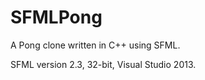 SFMLPong
========

A Pong clone written in C++ using SFML.

SFML version 2.3, 32-bit, Visual Studio 2013.

